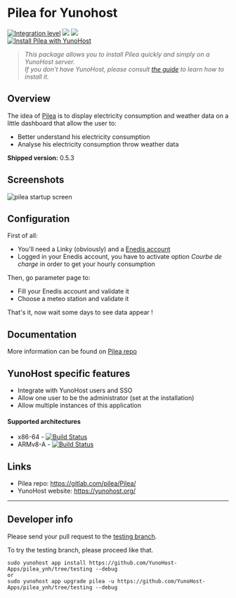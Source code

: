 # Pilea for Yunohost

[![Integration level](https://dash.yunohost.org/integration/pilea.svg)](https://dash.yunohost.org/appci/app/pilea) ![](https://ci-apps.yunohost.org/ci/badges/pilea.status.svg) ![](https://ci-apps.yunohost.org/ci/badges/pilea.maintain.svg)  
[![Install Pilea with YunoHost](https://install-app.yunohost.org/install-with-yunohost.png)](https://install-app.yunohost.org/?app=pilea)

> *This package allows you to install Pilea quickly and simply on a YunoHost server.  
If you don't have YunoHost, please consult [the guide](https://yunohost.org/#/install) to learn how to install it.*

## Overview
The idea of [Pilea](https://gitlab.com/pilea/Pilea) is to display electricity consumption and weather data on a little dashboard that allow the user to:

 * Better understand his electricity consumption
 * Analyse his electricity consumption throw weather data

 **Shipped version:** 0.5.3

## Screenshots

![pilea startup screen](https://gitlab.com/pilea/Pilea/raw/master/docs/img/dash_accueil.png)

## Configuration

First of all:

* You'll need a Linky (obviously) and a [Enedis account](https://espace-client-connexion.enedis.fr/auth/UI/Login?realm=particuliers)
* Logged in your Enedis account, you have to activate option *Courbe de charge* in order to get your hourly consumption

Then, go parameter page to:

* Fill your Enedis account and validate it
* Choose a meteo station and validate it

That's it, now wait some days to see data appear !

## Documentation

More information can be found on [Pilea repo](https://gitlab.com/pilea/Pilea/)

## YunoHost specific features

* Integrate with YunoHost users and SSO
* Allow one user to be the administrator (set at the installation)
* Allow multiple instances of this application

#### Supported architectures

* x86-64 - [![Build Status](https://ci-apps.yunohost.org/ci/logs/pilea%20%28Apps%29.svg)](https://ci-apps.yunohost.org/ci/apps/pilea/)
* ARMv8-A - [![Build Status](https://ci-apps-arm.yunohost.org/ci/logs/pilea%20%28Apps%29.svg)](https://ci-apps-arm.yunohost.org/ci/apps/pilea/)

## Links

 * Pilea repo: https://gitlab.com/pilea/Pilea/
 * YunoHost website: https://yunohost.org/

---

Developer info
----------------

Please send your pull request to the [testing branch](https://github.com/YunoHost-Apps/pilea_ynh/tree/testing).

To try the testing branch, please proceed like that.
```
sudo yunohost app install https://github.com/YunoHost-Apps/pilea_ynh/tree/testing --debug
or
sudo yunohost app upgrade pilea -u https://github.com/YunoHost-Apps/pilea_ynh/tree/testing --debug
```
